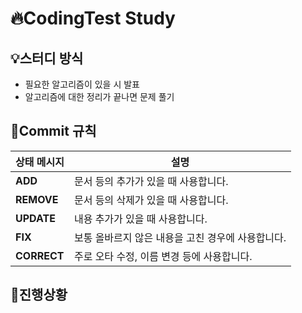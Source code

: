# :fire:CodingTest Study

## :bulb:스터디 방식
- 필요한 알고리즘이 있을 시 발표
- 알고리즘에 대한 정리가 끝나면 문제 풀기


  
## :bookmark:Commit 규칙
|상태 메시지|설명|
|---|---|
|**ADD**|문서 등의 추가가 있을 때 사용합니다. |
|**REMOVE**|문서 등의 삭제가 있을 때 사용합니다. |
|**UPDATE**|내용 추가가 있을 때 사용합니다. |
|**FIX**|보통 올바르지 않은 내용을 고친 경우에 사용합니다. |
|**CORRECT**|주로 오타 수정, 이름 변경 등에 사용합니다. |




## :ledger:진행상황
